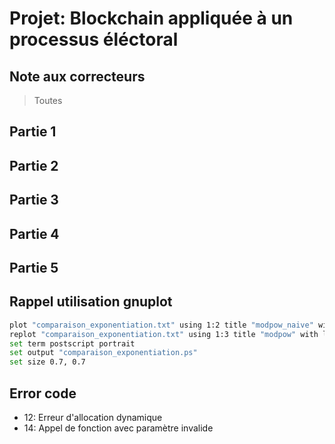 # Projet: Blockchain appliquée à un processus éléctoral

## Note aux correcteurs

> Toutes

## Partie 1

## Partie 2


## Partie 3

## Partie 4

## Partie 5

## Rappel utilisation gnuplot

```bash
plot "comparaison_exponentiation.txt" using 1:2 title "modpow_naive" with lines
replot "comparaison_exponentiation.txt" using 1:3 title "modpow" with lines
set term postscript portrait
set output "comparaison_exponentiation.ps"
set size 0.7, 0.7
```

## Error code

- 12: Erreur d'allocation dynamique
- 14: Appel de fonction avec paramètre invalide
